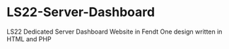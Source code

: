 # LS22-Server-Dashboard
LS22 Dedicated Server Dashboard Website in Fendt One design written in HTML and PHP

